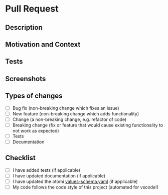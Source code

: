 # Pull Request

<!-- Provide a general summary of your changes in the Title above -->

## Description

<!-- Describe your changes in detail -->

## Motivation and Context

<!-- Why is this change required? What problem does it solve?
If it fixes an open issue, please link to the issue here. -->

## Tests

<!-- Please describe in detail how you tested your changes.
Include details of your testing environment, tests ran to see how
your change affects other areas of the code, etc. -->

## Screenshots

<!-- If applicable -->

## Types of changes

<!-- What types of changes does your code introduce? Put an `x` in all the boxes that apply: -->

- [ ] Bug fix (non-breaking change which fixes an issue)
- [ ] New feature (non-breaking change which adds functionality)
- [ ] Change (a non-breaking change, e.g. refactor of code)
- [ ] Breaking change (fix or feature that would cause existing functionality to not work as expected)
- [ ] Tests 
- [ ] Documentation 

## Checklist

<!-- Go over all the following points, and put an `x` in all the boxes that apply. -->
<!-- If you're unsure about any of these, don't hesitate to ask. We're here to help! -->

- [ ] I have added tests (if applicable)
- [ ] I have updated documentation (if applicable)
- [ ] I have updated the otomi [values-schema.yaml](values-schema.yaml) (if applicable)
- [ ] My code follows the code style of this project (automated for vscode!)
